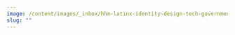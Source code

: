 ```yaml
---
image: /content/images/_inbox/hhm-latinx-identity-design-tech-government-yulia-novik-istock-getty-images-1403954524.png
slug: ""
---
```

